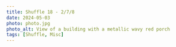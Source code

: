 ```yaml
---
title: Shuffle 18 - 2/7/8
date: 2024-05-03
photo: photo.jpg
photo_alt: View of a building with a metallic wavy red porch
tags: [Shuffle, Misc]
---
```

